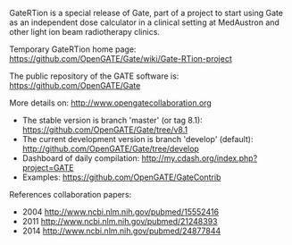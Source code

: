 GateRTion is a special release of Gate, part of a project to start using Gate
as an independent dose calculator in a clinical setting at MedAustron and other
light ion beam radiotherapy clinics.

Temporary GateRTion home page:
https://github.com/OpenGATE/Gate/wiki/Gate-RTion-project


The public repository of the GATE software is:
https://github.com/OpenGATE/Gate

More details on: http://www.opengatecollaboration.org

* The stable version is branch 'master' (or tag 8.1): https://github.com/OpenGATE/Gate/tree/v8.1
* The current development version is branch 'develop' (default): http://github.com/OpenGATE/Gate/tree/develop
* Dashboard of daily compilation: http://my.cdash.org/index.php?project=GATE
* Examples: https://github.com/OpenGATE/GateContrib

References collaboration papers:

* 2004 http://www.ncbi.nlm.nih.gov/pubmed/15552416
* 2011 http://www.ncbi.nlm.nih.gov/pubmed/21248393
* 2014 http://www.ncbi.nlm.nih.gov/pubmed/24877844

